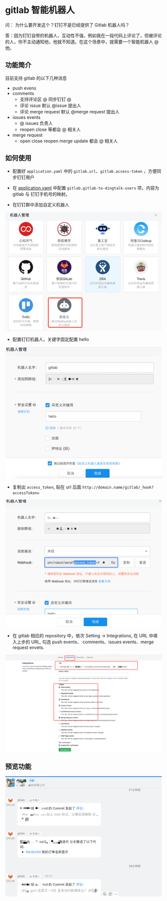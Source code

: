 # gitlab 智能机器人

问： 为什么要开发这个？钉钉不是已经提供了 Gitlab 机器人吗？

答：因为钉钉自带的机器人，互动性不强，例如我在一段代码上评论了，但被评论的人，你不主动通知他，他就不知道。在这个场景中，就需要一个智能机器人 @他。

## 功能简介

目前支持 gitlab 的以下几种消息

* push evens  
* comments
  * 支持评论区 @ 同步钉钉 @
  * 评论 issue 默认 @issue 提出人
  * 评论 merge request 默认 @merge request 提出人
* issues events
  * @ issues 负责人
  * reopen close 等都会 @ 相关人
* merge request
  * open close reopen merge update 都会 @ 相关人
  
## 如何使用

* 配置好 `application.yaml` 中的 `gitlab.url`、`gitlab.access-token` ，方便同步钉钉用户

* 在 [application.yaml](./src/main/resources/application.yaml) 中配置 `gitlab.gitlab-to-dingtalk-users` 项，内容为 gitlab 与 钉钉手机号的映射。

* 在钉钉群中添加自定义机器人

![](./.img/add_robot.png)

* 配置钉钉机器人，关键字固定配置 hello

![](./.img/config_robot.png)

* 复制出 `access_token`, 贴在 url 后面 `http://domain.name/gitlab/_hook?accessToken=`

![](./.img/access_token.png)

* 在 gitlab 相应的 repository 中，依次 Setting -> Integrations, 在 URL 中填入上步的 URL, 勾选 push events、 comments、issues events、merge request envets.

![](./.img/config_gitlab.png)



## 预览功能

![](./.img/snapshot.png)

